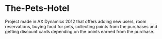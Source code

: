 # The-Pets-Hotel
Project made in AX Dynamics 2012 that offers adding new users, room reservations, buying food for pets, collecting points from the purchases and getting discount cards  depending on the  points earned from the purchase.

